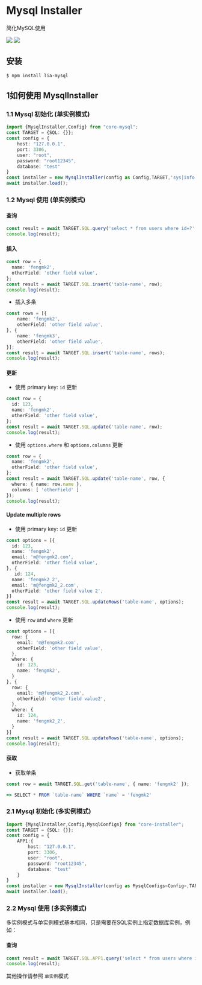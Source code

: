 # Mysql Installer
简化MySQL使用

![](https://img.shields.io/badge/version-1.0.0-lightgrey)
![](https://img.shields.io/badge/node-16.%2B-brightgreen)

## 安装
```shell
$ npm install lia-mysql
```

## 1如何使用 MysqlInstaller
### 1.1 Mysql 初始化 (单实例模式)
```typescript
import {MysqlInstaller,Config} from "core-mysql";
const TARGET = {SQL: {}};
const config = {
    host: "127.0.0.1",
    port: 3306,
    user: "root",
    password: "root12345",
    database: "test"
}
const installer = new MysqlInstaller(config as Config,TARGET,'sys|info');
await installer.load();
```
### 1.2 Mysql 使用 (单实例模式)
#### 查询
```typescript
const result = await TARGET.SQL.query('select * from users where id=?', [100])
console.log(result);

```
#### 插入
```typescript
const row = {
  name: 'fengmk2',
  otherField: 'other field value',
};
const result = await TARGET.SQL.insert('table-name', row);
console.log(result);

```
- 插入多条

```typescript
const rows = [{
    name: 'fengmk2',
    otherField: 'other field value',
}, {
    name: 'fengmk3',
    otherField: 'other field value',
}];
const result = await TARGET.SQL.insert('table-name', rows);
console.log(result);

```


#### 更新

- 使用 primary key: `id` 更新

```typescript
const row = {
  id: 123,
  name: 'fengmk2',
  otherField: 'other field value',
};
const result = await TARGET.SQL.update('table-name', row);
console.log(result);
```
- 使用 `options.where` 和 `options.columns` 更新

```typescript
const row = {
  name: 'fengmk2',
  otherField: 'other field value',
};
const result = await TARGET.SQL.update('table-name', row, {
  where: { name: row.name },
  columns: [ 'otherField' ]
});
console.log(result);
```

#### Update multiple rows

- 使用 primary key: `id` 更新

```typescript
const options = [{
  id: 123,
  name: 'fengmk2',
  email: 'm@fengmk2.com',
  otherField: 'other field value',
}, {
   id: 124,
  name: 'fengmk2_2',
  email: 'm@fengmk2_2.com',
  otherField: 'other field value 2',
}]
const result = await TARGET.SQL.updateRows('table-name', options);
console.log(result);
```

- 使用 `row` and `where` 更新

```typescript
const options = [{
  row: {
    email: 'm@fengmk2.com',
    otherField: 'other field value',
  },
  where: {
    id: 123,
    name: 'fengmk2',
  }
}, {
  row: {
    email: 'm@fengmk2_2.com',
    otherField: 'other field value2',
  }, 
  where: {
    id: 124,
    name: 'fengmk2_2',
  }
}]
const result = await TARGET.SQL.updateRows('table-name', options);
console.log(result);
```

#### 获取

- 获取单条

```typescript
const row = await TARGET.SQL.get('table-name', { name: 'fengmk2' });

=> SELECT * FROM `table-name` WHERE `name` = 'fengmk2'
```


### 2.1 Mysql 初始化 (多实例模式)

```typescript
import {MysqlInstaller,Config,MysqlConfigs} from "core-installer";
const TARGET = {SQL: {}};
const config = {
    APP1:{
        host: "127.0.0.1",
        port: 3306,
        user: "root",
        password: "root12345",
        database: "test"
    }
}
const installer = new MysqlInstaller(config as MysqlConfigs<Config>,TARGET,'sys|info');
await installer.load();
```

### 2.2 Mysql 使用 (多实例模式)
多实例模式与单实例模式基本相同，只是需要在SQL实例上指定数据库实例，例如：
#### 查询
```typescript
const result = await TARGET.SQL.APP1.query('select * from users where id=?', [100])
console.log(result);

```

其他操作请参照 `单实例`模式
